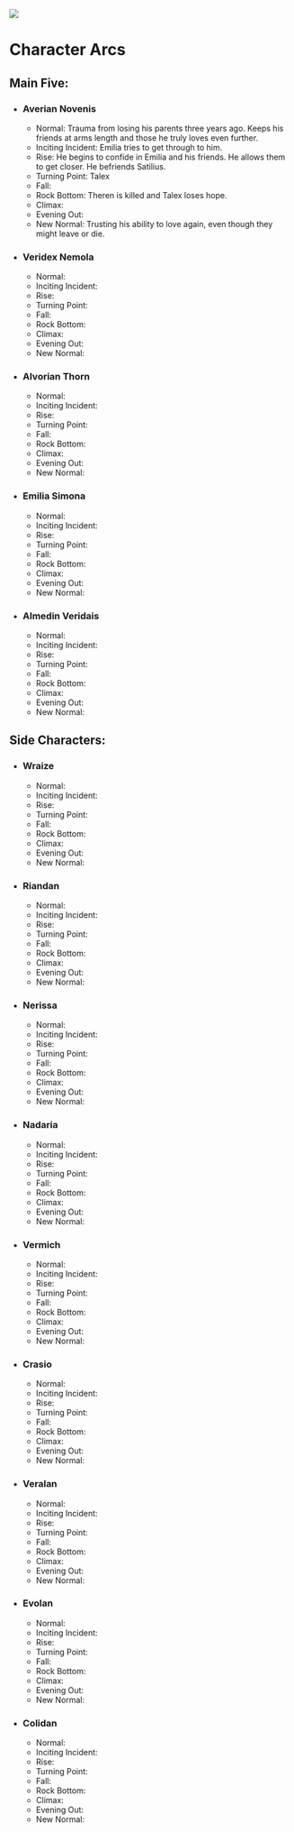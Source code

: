 
![](https://lh7-rt.googleusercontent.com/docsz/AD_4nXfKSfnt7e1ciTwf5yONxZ2G-5GDbIXQobAUqaEBFmw4JZC1x15SzRtvfcxwmgFQ9UJLW-O4-vgkrP54f5k55nZlYI0JcXAgCcBcgZdRM4LEug2QNTvhJ0vD0rtDU3R6-kL9IJ6KjCJc01vwuENsqQX_vztK?key=MzLAc81MYgec3FYn6Z9Vkg)

  

# Character Arcs

## Main Five:

- ### Averian Novenis
	- Normal: Trauma from losing his parents three years ago. Keeps his friends at arms length and those he truly loves even further.
	- Inciting Incident: Emilia tries to get through to him.
    - Rise: He begins to confide in Emilia and his friends. He allows them to get closer. He befriends Satilius.
    - Turning Point: Talex 
    - Fall: 
    - Rock Bottom: Theren is killed and Talex loses hope.
    - Climax: 
    - Evening Out:
    - New Normal: Trusting his ability to love again, even though they might leave or die.

- ### Veridex Nemola
	- Normal: 
    - Inciting Incident: 
    - Rise: 
    - Turning Point: 
    - Fall: 
    - Rock Bottom: 
    - Climax: 
    - Evening Out:
    - New Normal: 

- ### Alvorian Thorn
    - Normal: 
    - Inciting Incident: 
    - Rise: 
    - Turning Point: 
    - Fall: 
    - Rock Bottom: 
    - Climax: 
    - Evening Out:
    - New Normal: 

- ### Emilia Simona
	- Normal: 
    - Inciting Incident: 
    - Rise: 
    - Turning Point: 
    - Fall: 
    - Rock Bottom: 
    - Climax: 
    - Evening Out:
    - New Normal: 

- ### Almedin Veridais
    - Normal: 
    - Inciting Incident: 
    - Rise: 
    - Turning Point: 
    - Fall: 
    - Rock Bottom: 
    - Climax: 
    - Evening Out:
    - New Normal: 

  

## Side Characters:

- ### Wraize
    - Normal: 
    - Inciting Incident: 
    - Rise: 
    - Turning Point: 
    - Fall: 
    - Rock Bottom: 
    - Climax: 
    - Evening Out:
    - New Normal: 

- ### Riandan
	- Normal: 
    - Inciting Incident: 
    - Rise: 
    - Turning Point: 
    - Fall: 
    - Rock Bottom: 
    - Climax: 
    - Evening Out:
    - New Normal: 

- ### Nerissa
    - Normal: 
    - Inciting Incident: 
    - Rise: 
    - Turning Point: 
    - Fall: 
    - Rock Bottom: 
    - Climax: 
    - Evening Out:
    - New Normal: 

- ### Nadaria
    - Normal: 
    - Inciting Incident: 
    - Rise: 
    - Turning Point: 
    - Fall: 
    - Rock Bottom: 
    - Climax: 
    - Evening Out:
    - New Normal: 

- ### Vermich
    - Normal: 
    - Inciting Incident: 
    - Rise: 
    - Turning Point: 
    - Fall: 
    - Rock Bottom: 
    - Climax: 
    - Evening Out:
    - New Normal: 

- ### Crasio
    - Normal: 
    - Inciting Incident: 
    - Rise: 
    - Turning Point: 
    - Fall: 
    - Rock Bottom: 
    - Climax: 
    - Evening Out:
    - New Normal: 

- ### Veralan
    - Normal: 
    - Inciting Incident: 
    - Rise: 
    - Turning Point: 
    - Fall: 
    - Rock Bottom: 
    - Climax: 
    - Evening Out:
    - New Normal: 

- ### Evolan
    - Normal: 
    - Inciting Incident: 
    - Rise: 
    - Turning Point: 
    - Fall: 
    - Rock Bottom: 
    - Climax: 
    - Evening Out:
    - New Normal: 

- ### Colidan
    - Normal: 
    - Inciting Incident: 
    - Rise: 
    - Turning Point: 
    - Fall: 
    - Rock Bottom: 
    - Climax: 
    - Evening Out:
    - New Normal:
